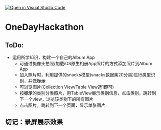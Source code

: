 [![Open in Visual Studio Code](https://classroom.github.com/assets/open-in-vscode-f059dc9a6f8d3a56e377f745f24479a46679e63a5d9fe6f495e02850cd0d8118.svg)](https://classroom.github.com/online_ide?assignment_repo_id=6615007&assignment_repo_type=AssignmentRepo)
# OneDayHackathon

## ToDo:
- 运用所学知识，构建一个自己的Album App
  -  可通过摄像头拍照/加载iOS原生相册App照片的方式添加照片到Album App
  -  加入照片时，利用提供的snacks模型(snacks数据集20分类)进行类型识别，并做**标示**
  -  可浏览图片(Collection View/Table View选1即可)
  -  按**标示**的类别分类照片，用TableView展示类别信息，点击类别，跳转到下一个view，浏览该类别下的所有图片
  -  点击图片，跳转到下一个页面，显示单张图片


## 切记：录屏展示效果
